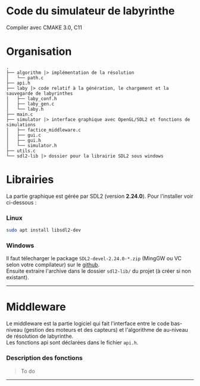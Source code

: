 # Code du simulateur de labyrinthe

Compiler avec CMAKE 3.0, C11

# Organisation
```
.
├── algorithm |> implémentation de la résolution
│   └── path.c
├── api.h
├── laby |> code relatif à la génération, le chargement et la sauvegarde de labyrinthes
│   ├── laby_conf.h
│   ├── laby_gen.c
│   └── laby.h
├── main.c
├── simulator |> interface graphique avec OpenGL/SDL2 et fonctions de simulations
│   ├── factice_middleware.c
│   ├── gui.c
│   ├── gui.h
│   └── simulator.h
├── utils.c
└── sdl2-lib |> dossier pour la librairie SDL2 sous windows

```

# Librairies

La partie graphique est gérée par SDL2 (version **2.24.0**). Pour l'installer voir ci-dessous :

### Linux

```bash
sudo apt install libsdl2-dev
```

### Windows

Il faut télecharger le package `SDL2-devel-2.24.0-*.zip` (MingGW ou VC selon votre compilateur) sur le [github](https://github.com/libsdl-org/SDL/releases/tag/release-2.24.0). \
Ensuite extraire l'archive dans le dossier `sdl2-lib/` du projet (à créer si non existant).

<hr>

# Middleware

Le middleware est la partie logiciel qui fait l'interface entre le code bas-niveau (gestion des moteurs et des capteurs) et
l'algorithme de au-niveau de résolution de labyrinthe. \
Les fonctions api sont déclarées dans le fichier `api.h`.

### Description des fonctions
> To do

<hr>
